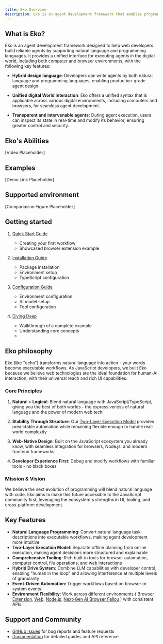 ```yaml
---
title: Eko Overview
description: Eko is an agent development framework that enables programmatic control of browsers and operating systems through a combination of natural language and traditional programming interfaces.
---
```


## What is Eko?

Eko is an agent development framework designed to help web developers build reliable agents by supporting natural language and programming languages. It provides a unified interface for executing agents in the digital world, including both computer and browser environments, with the following key features:

- **Hybrid design language**: Developers can write agents by both natural language and programming languages, enabling production-grade agent design.

- **Unified digital World interaction**: Eko offers a unified syntax that is applicable across various digital environments, including computers and browsers, for seamless agent development.

- **Transparent and intervenable agents**: During agent execution, users can inspect its state in real-time and modify its behavior, ensuring greater control and security.

## Eko's Abilities
[Video Placeholder]

## Examples
[Demo Link Placeholder]

## Supported environment
[Compariasion Figure Placeholder]

## Getting started
1. [Quick Start Guide](quickstart)

   - Creating your first workflow
   - Showcased browser extension example

2. [Installation Guide](installation)

   - Package installation
   - Environment setup
   - TypeScript configuration

3. [Configuration Guide](configuration)

   - Environment configuration
   - AI model setup
   - Tool configuration

4. [Diving Deep](dive-deep)

   - Walkthrough of a complete example
   - Understanding core concepts
   - 
## Eko philosophy

Eko (like "echo") transforms natural language into action - your words become executable workflows. As JavaScript developers, we built Eko because we believe web technologies are the ideal foundation for human-AI interaction, with their universal reach and rich UI capabilities.

### Core Principles

1. **Natural + Logical**: Blend natural language with JavaScript/TypeScript, giving you the best of both worlds - the expressiveness of natural language and the power of modern web tech

2. **Stability Through Structure**: Our [Two-Layer Execution Model](/docs/architecture/execution-model) provides predictable automation while remaining flexible enough to handle real-world complexity

3. **Web-Native Design**: Built on the JavaScript ecosystem you already know, with seamless integration for browsers, Node.js, and modern frontend frameworks

4. **Developer Experience First**: Debug and modify workflows with familiar tools - no black boxes

### Mission & Vision

We believe the next evolution of programming will blend natural language with code. Eko aims to make this future accessible to the JavaScript community first, leveraging the ecosystem's strengths in UI, tooling, and cross-platform development.

## Key Features

- **Natural Language Programming**: Convert natural language task descriptions into executable workflows, making agent development more intuitive
- **Two-Layer Execution Model**: Separate offline planning from online execution, making agent decisions more structured and explainable
- **Comprehensive Tooling**: Rich built-in tools for browser automation, computer control, file operations, and web interactions
- **Hybrid Drive System:** Combine LLM capabilities with developer control, enabling "human in the loop" and allowing interference at multiple levels of granularity
- **Event-Driven Automation:** Trigger workflows based on browser or system events
- **Environment Flexibility**: Work across different environments ( [Browser Extension](/docs/browseruse/browser-extension), [Web](/docs/browseruse/browser-web), [Node.js](/docs/computeruse/computer-node), [Next-Gen AI Browser Fellou](/docs/computeruse/computer-fellou) ) with consistent APIs


## Support and Community

- [GitHub Issues](https://github.com/FellouAI/eko/issues) for bug reports and feature requests
- [Documentation](https://eko.fellou.ai/docs) for detailed guides and API reference
